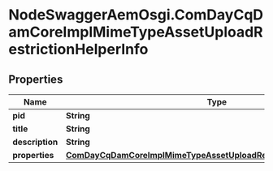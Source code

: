 # NodeSwaggerAemOsgi.ComDayCqDamCoreImplMimeTypeAssetUploadRestrictionHelperInfo

## Properties

Name | Type | Description | Notes
------------ | ------------- | ------------- | -------------
**pid** | **String** |  | [optional] 
**title** | **String** |  | [optional] 
**description** | **String** |  | [optional] 
**properties** | [**ComDayCqDamCoreImplMimeTypeAssetUploadRestrictionHelperProperties**](ComDayCqDamCoreImplMimeTypeAssetUploadRestrictionHelperProperties.md) |  | [optional] 



